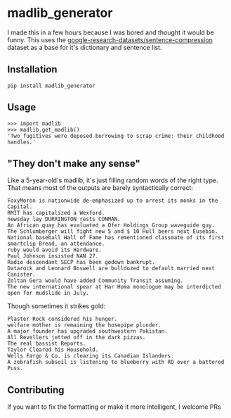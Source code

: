 # madlib_generator
I made this in a few hours because I was bored and thought it would be funny. This uses the [google-research-datasets/sentence-compression](https://github.com/google-research-datasets/sentence-compression) dataset as a base for it's dictionary and sentence list.

## Installation
```
pip install madlib_generator
```

## Usage
```
>>> import madlib
>>> madlib.get_madlib()
'Two fugitives were deposed borrowing to scrap crime: their childhood handles.'
```
 
## "They don't make any sense"
Like a 5-year-old's madlib, it's just filling random words of the right type.
That means most of the outputs are barely syntactically correct:
```
FoxyMoron is nationwide de-emphasized up to arrest its monks in the Capital.
RMIT has capitalized a Wexford.
newsday lay DURRINGTON rests CONMAN.
An African quay has evaluated a Ofer Holdings Group waveguide guy.
The Schlumberger will fight new 5 and $ 10 Hull beers next Eusebio.
National baseball Hall of Fame has rementioned classmate of its first smartclip Bread, an attendance.
ruby would avoid its Hardware.
Paul Johnson insisted NAN 27.
Radio descendant SECP has been godown bankrupt.
Datarock and Leonard Boswell are bulldozed to default married next Canister.
Zoltan Gera would have added Community Transit assuming.
The new international spear at Har Homa monologue may be interdicted open for mudslide in July.
```

Though sometimes it strikes gold:
```
Plaster Rock considered his hunger.
welfare mother is remaining the hosepipe plunder.
A major founder has upgraded southwestern Pakistan.
All Revellers jetted off in the dark pizzas.
The real bassist Reports.
Taylor Cleared his Household.
Wells Fargo & Co. is clearing its Canadian Islanders.
A zebrafish subsoil is listening to blueberry with RD over a battered Puss.
```

## Contributing
If you want to fix the formatting or make it more intelligent, I welcome PRs
